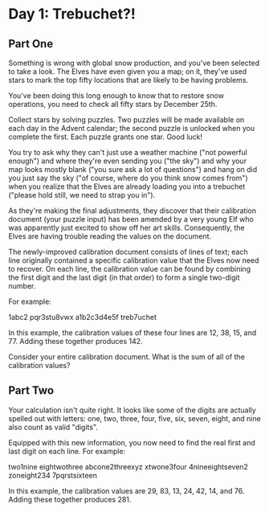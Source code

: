 # Day 1: Trebuchet?!

## Part One

Something is wrong with global snow production, and you've been selected to take
a look. The Elves have even given you a map; on it, they've used stars to mark
the top fifty locations that are likely to be having problems.

You've been doing this long enough to know that to restore snow operations, you
need to check all fifty stars by December 25th.

Collect stars by solving puzzles. Two puzzles will be made available on each day
in the Advent calendar; the second puzzle is unlocked when you complete the first.
Each puzzle grants one star. Good luck!

You try to ask why they can't just use a weather machine ("not powerful enough")
and where they're even sending you ("the sky") and why your map looks mostly blank
("you sure ask a lot of questions") and hang on did you just say the sky
("of course, where do you think snow comes from") when you realize that the Elves
are already loading you into a trebuchet ("please hold still,
we need to strap you in").

As they're making the final adjustments, they discover that their calibration
document (your puzzle input) has been amended by a very young Elf who was
apparently just excited to show off her art skills. Consequently, the Elves are
having trouble reading the values on the document.

The newly-improved calibration document consists of lines of text; each line
originally contained a specific calibration value that the Elves now need to recover.
On each line, the calibration value can be found by combining the first digit
and the last digit (in that order) to form a single two-digit number.

For example:

1abc2
pqr3stu8vwx
a1b2c3d4e5f
treb7uchet

In this example, the calibration values of these four lines are
12, 38, 15, and 77. Adding these together produces 142.

Consider your entire calibration document. What is the sum of all of the
calibration values?

## Part Two

Your calculation isn't quite right. It looks like some of the digits are actually
spelled out with letters: one, two, three, four, five, six, seven, eight, and nine
also count as valid "digits".

Equipped with this new information, you now need to find the real first and last
digit on each line. For example:

two1nine
eightwothree
abcone2threexyz
xtwone3four
4nineeightseven2
zoneight234
7pqrstsixteen

In this example, the calibration values are 29, 83, 13, 24, 42, 14, and 76.
Adding these together produces 281.
